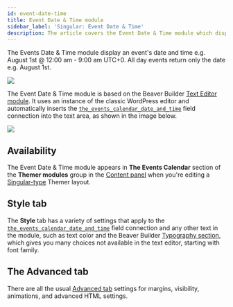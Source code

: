```yaml
---
id: event-date-time
title: Event Date & Time module
sidebar_label: 'Singular: Event Date & Time'
description: The article covers the Event Date & Time module which displays an event's date and time.
---
```


The Events Date & Time module display an event's date and time e.g. August 1st @ 12:00 am - 9:00 am UTC+0. All day events return only the date e.g. August 1st.

![](/img/beaver-themer/integrations--tec--event-date-time--1.jpg)

The Event Date & Time module is based on the Beaver Builder [Text Editor module](/beaver-builder/layouts/modules/text). It uses an instance of the classic WordPress editor and automatically inserts the [`the_events_calendar_date_and_time`](../field-connections.md#event-date-and-time) field connection into the text area, as shown in the image below.

![](/img/beaver-themer/integrations--tec--event-date-time--2.jpg)

## Availability

The Event Date & Time module appears in **The Events Calendar** section of the **Themer modules** group in the [Content panel](/beaver-builder/getting-started/bb-editor-basics/content-panel) when you're editing a [Singular-type](/layout-types-modules/singular/overview.md) Themer layout.

## Style tab

The **Style** tab has a variety of settings that apply to the [`the_events_calendar_date_and_time`](../field-connections.md#event-date-and-time) field connection and any other text in the module, such as text color and the Beaver Builder [Typography section](/beaver-builder/styles/typography/overview), which gives you many choices not available in the text editor, starting with font family.

## The Advanced tab

There are all the usual [Advanced tab](/beaver-builder/layouts/advanced-tab) settings for margins, visibility, animations, and advanced HTML settings.
